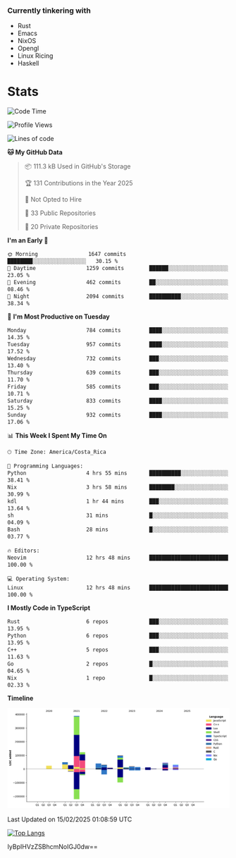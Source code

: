 ### Currently tinkering with
 - Rust
 - Emacs
 - NixOS
 - Opengl
 - Linux Ricing
 - Haskell

# Stats
<!--START_SECTION:waka-->
![Code Time](http://img.shields.io/badge/Code%20Time-1%2C169%20hrs%2024%20mins-blue)

![Profile Views](http://img.shields.io/badge/Profile%20Views-10-blue)

![Lines of code](https://img.shields.io/badge/From%20Hello%20World%20I%27ve%20Written-925.2%20thousand%20lines%20of%20code-blue)

**🐱 My GitHub Data** 

> 📦 111.3 kB Used in GitHub's Storage 
 > 
> 🏆 131 Contributions in the Year 2025
 > 
> 🚫 Not Opted to Hire
 > 
> 📜 33 Public Repositories 
 > 
> 🔑 20 Private Repositories 
 > 
**I'm an Early 🐤** 

```text
🌞 Morning                1647 commits        ████████░░░░░░░░░░░░░░░░░   30.15 % 
🌆 Daytime                1259 commits        ██████░░░░░░░░░░░░░░░░░░░   23.05 % 
🌃 Evening                462 commits         ██░░░░░░░░░░░░░░░░░░░░░░░   08.46 % 
🌙 Night                  2094 commits        ██████████░░░░░░░░░░░░░░░   38.34 % 
```
📅 **I'm Most Productive on Tuesday** 

```text
Monday                   784 commits         ████░░░░░░░░░░░░░░░░░░░░░   14.35 % 
Tuesday                  957 commits         ████░░░░░░░░░░░░░░░░░░░░░   17.52 % 
Wednesday                732 commits         ███░░░░░░░░░░░░░░░░░░░░░░   13.40 % 
Thursday                 639 commits         ███░░░░░░░░░░░░░░░░░░░░░░   11.70 % 
Friday                   585 commits         ███░░░░░░░░░░░░░░░░░░░░░░   10.71 % 
Saturday                 833 commits         ████░░░░░░░░░░░░░░░░░░░░░   15.25 % 
Sunday                   932 commits         ████░░░░░░░░░░░░░░░░░░░░░   17.06 % 
```


📊 **This Week I Spent My Time On** 

```text
🕑︎ Time Zone: America/Costa_Rica

💬 Programming Languages: 
Python                   4 hrs 55 mins       ██████████░░░░░░░░░░░░░░░   38.41 % 
Nix                      3 hrs 58 mins       ████████░░░░░░░░░░░░░░░░░   30.99 % 
kdl                      1 hr 44 mins        ███░░░░░░░░░░░░░░░░░░░░░░   13.64 % 
sh                       31 mins             █░░░░░░░░░░░░░░░░░░░░░░░░   04.09 % 
Bash                     28 mins             █░░░░░░░░░░░░░░░░░░░░░░░░   03.77 % 

🔥 Editors: 
Neovim                   12 hrs 48 mins      █████████████████████████   100.00 % 

💻 Operating System: 
Linux                    12 hrs 48 mins      █████████████████████████   100.00 % 
```

**I Mostly Code in TypeScript** 

```text
Rust                     6 repos             ███░░░░░░░░░░░░░░░░░░░░░░   13.95 % 
Python                   6 repos             ███░░░░░░░░░░░░░░░░░░░░░░   13.95 % 
C++                      5 repos             ███░░░░░░░░░░░░░░░░░░░░░░   11.63 % 
Go                       2 repos             █░░░░░░░░░░░░░░░░░░░░░░░░   04.65 % 
Nix                      1 repo              █░░░░░░░░░░░░░░░░░░░░░░░░   02.33 % 
```



**Timeline**

![Lines of Code chart](https://raw.githubusercontent.com/PandeCode/PandeCode/main/assets/bar_graph.png)


 Last Updated on 15/02/2025 01:08:59 UTC
<!--END_SECTION:waka-->
<!-- 
[![PandeCode's GitHub stats](https://github-readme-stats.vercel.app/api?username=PandeCode&theme=dracula&hide_border=true&show_icons=true)](https://github.com/anuraghazra/github-readme-stats)
-->
[![Top Langs](https://github-readme-stats.vercel.app/api/top-langs/?username=PandeCode&layout=compact&theme=dracula&hide_border=true)](https://github.com/anuraghazra/github-readme-stats)

IyBpIHVzZSBhcmNoIGJ0dw==
